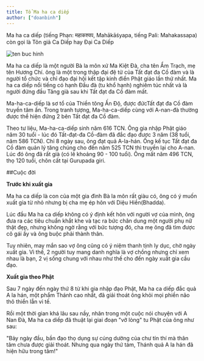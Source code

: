 ```yaml
---
title: Tổ Ma ha ca diếp
author: ["doanbinh"]
---
```



Ma ha ca diếp (tiếng Phạn: महाकश्यप, Mahākāśyapa, tiếng Pali: Mahakassapa) còn gọi là Tôn giả Ca Diếp hay Đại Ca Diếp

![ten buc hinh](http://www.bodephatquoc.com/wp-content/uploads/2012/03/04_dai_ca_diep.jpg "ten buc hinh")

Ma ha ca diếp là một người Bà la môn xứ Ma Kiệt Đà, cha tên Ẩm Trạch, mẹ tên Hương Chí. ông là một trong thập đại đệ tử của Tất đạt đa Cồ đàm và là người tổ chức và chỉ đạo đại hội kết tập kinh điển Phật giáo lần thứ nhất. Ma ha ca diếp nổi tiếng có hạnh Ðầu đà (tu khổ hạnh) nghiêm túc nhất và là người đứng đầu Tăng già sau khi Tất đạt đa Cồ đàm mất.

Ma-ha-ca-diếp là sơ tổ của Thiền tông Ấn Ðộ, được đứcTất đạt đa Cồ đàm truyền tâm ấn. Trong tranh tượng, Ma-ha-ca-diếp cùng với A-nan-đà thường được thể hiện đứng 2 bên Tất đạt đa Cồ đàm.

Theo tư liệu, Ma-ha-ca-diếp sinh năm 616 TCN. Ông gia nhập Phật giáo năm 30 tuổi - lúc đó Tất-đạt-đa Cồ-đàm đã đắc đạo được 3 năm (38 tuổi, năm 586 TCN). Chỉ 8 ngày sau, ông đạt quả A-la-hán. Ông kế tục Tất đạt đa Cồ đàm quản lý tăng chúng cho đến năm 525 TCN thì truyền lại cho A-nan. Lúc đó ông đã rất già (có lẽ khoảng 90 - 100 tuổi). Ông mất năm 496 TCN, thọ 120 tuổi, chôn cất tại Gurupada giri.

##Cuộc đời

**Trước khi xuất gia**

Ma ha ca diếp là con của một gia đình Bà la môn rất giàu có, ông có ý muốn xuất gia từ nhỏ nhưng bị cha mẹ ép hôn với Diệu Hiền(Bhadda).

Lúc đầu Ma ha ca diếp không có ý định kết hôn với người vợ của mình, ông đưa ra các tiêu chuẩn khắt khe và tạc ra bức chân dung một người phụ nữ thật đẹp, nhưng không ngờ rằng với bức tượng đó, cha mẹ ông đã tìm được cô gái ấy và ông buộc phải thành thân.

Tuy nhiên, may mắn sao vợ ông cũng có ý niệm thanh tịnh ly dục, chờ ngày xuất gia. Vì thế, 2 người tuy mang danh nghĩa là vợ chồng nhưng chỉ xem nhau là bạn, 2 vị sống chung với nhau như thế cho đến ngày xuất gia cầu đạo.

**Xuất gia theo Phật**

Sau 7 ngày đến ngày thứ 8 từ khi gia nhập đạo Phật, Ma ha ca diếp đắc quả A la hán, một phẩm Thánh cao nhất, đã giải thoát ông khỏi mọi phiền não thô thiển lẫn vi tế.

Rồi một thời gian khá lâu sau nầy, nhân trong một cuộc nói chuyện với A Nan Ðà, Ma ha ca diếp đã thuật lại giai đoạn "vỡ lòng" tu Phật của ông như sau:

"Bảy ngày đầu, bần đạo thọ dụng sự cúng dường của chư tín thí mà thân tâm chưa được giải thoát. Nhưng qua ngày thứ tám, Thánh quả A la hán đã hiện hữu trong tâm!"